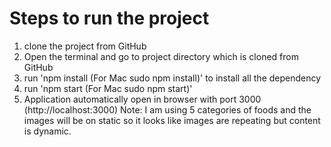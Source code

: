 # Steps to run the project
1. clone the project from GitHub
2. Open the terminal and go to project directory which is cloned from GitHub
3. run 'npm install (For Mac sudo npm install)' to install all the dependency
4. run 'npm start (For Mac sudo npm start)'
5. Application automatically open in browser with port 3000 (http://localhost:3000)
Note: I am using 5 categories of foods and the images will be on static so it looks like images are repeating but content is dynamic.
